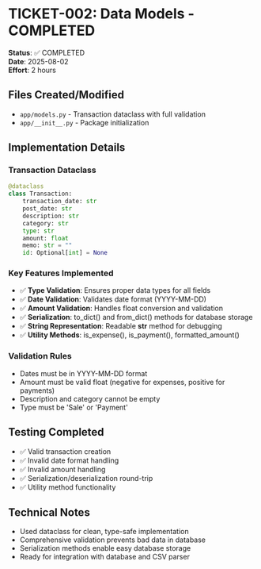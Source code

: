 # TICKET-002: Data Models - COMPLETED

**Status**: ✅ COMPLETED  
**Date**: 2025-08-02  
**Effort**: 2 hours

## Files Created/Modified
- `app/models.py` - Transaction dataclass with full validation
- `app/__init__.py` - Package initialization

## Implementation Details

### Transaction Dataclass
```python
@dataclass
class Transaction:
    transaction_date: str
    post_date: str  
    description: str
    category: str
    type: str
    amount: float
    memo: str = ""
    id: Optional[int] = None
```

### Key Features Implemented
- ✅ **Type Validation**: Ensures proper data types for all fields
- ✅ **Date Validation**: Validates date format (YYYY-MM-DD)
- ✅ **Amount Validation**: Handles float conversion and validation
- ✅ **Serialization**: to_dict() and from_dict() methods for database storage
- ✅ **String Representation**: Readable __str__ method for debugging
- ✅ **Utility Methods**: is_expense(), is_payment(), formatted_amount()

### Validation Rules
- Dates must be in YYYY-MM-DD format
- Amount must be valid float (negative for expenses, positive for payments)
- Description and category cannot be empty
- Type must be 'Sale' or 'Payment'

## Testing Completed
- ✅ Valid transaction creation
- ✅ Invalid date format handling
- ✅ Invalid amount handling
- ✅ Serialization/deserialization round-trip
- ✅ Utility method functionality

## Technical Notes
- Used dataclass for clean, type-safe implementation
- Comprehensive validation prevents bad data in database
- Serialization methods enable easy database storage
- Ready for integration with database and CSV parser